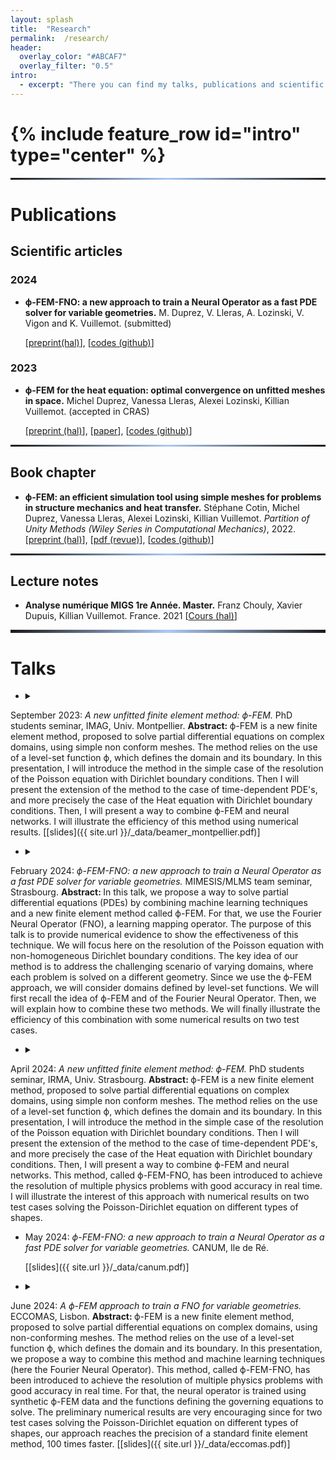```yaml
---
layout: splash 
title:  "Research" 
permalink:  /research/ 
header:
  overlay_color: "#ABCAF7"
  overlay_filter: "0.5"
intro:
  - excerpt: "There you can find my talks, publications and scientific communications."
---
```


<h1>{% include feature_row id="intro" type="center" %}</h1>
<hr style="border: 0;
        height: 3px;
        background-image: linear-gradient(to right, rgba(0, 0, 0, 0), rgba(171,202,247), rgba(0, 0, 0, 0));">

# Publications

## Scientific articles
### 2024 
*  **ϕ-FEM-FNO: a new approach to train a Neural Operator as a fast PDE solver for variable geometries.** M. Duprez, V. Lleras, A. Lozinski, V. Vigon and K. Vuillemot. (submitted)

   \[[preprint(hal)](https://hal.science/hal-04473794)], \[[codes (github)](https://github.com/KVuillemot/PhiFEM_and_FNO/tree/main)]


### 2023
* **ϕ-FEM for the heat equation: optimal convergence on unfitted meshes in space.** Michel Duprez, Vanessa Lleras, Alexei Lozinski, Killian Vuillemot. (accepted in CRAS)

  \[[preprint (hal)](https://hal.archives-ouvertes.fr/hal-03685445)], \[[paper](https://comptes-rendus.academie-sciences.fr/mathematique/item/10.5802/crmath.497.pdf)], \[[codes (github)](https://github.com/PhiFEM/Heat-Equation)]

<hr style="border: 0;
        height: 3px;
        background-image: linear-gradient(to right, rgba(0, 0, 0, 0), rgba(171,202,247), rgba(0, 0, 0, 0));">

## Book chapter

*  **ϕ-FEM: an efficient simulation tool using simple meshes for problems in structure mechanics and heat transfer.** Stéphane Cotin, Michel Duprez, Vanessa Lleras, Alexei Lozinski, Killian Vuillemot. 
*Partition of Unity Methods (Wiley Series in Computational Mechanics)*, 2022.
  \[[preprint (hal)](https://hal.archives-ouvertes.fr/hal-03372733)], \[[pdf (revue)](https://www.amazon.com/XFEM-Extended-Element-Computational-Mechanics/dp/0470667087)], \[[codes (github)](https://github.com/PhiFEM/Poisson-Mixed-Boundary-Fracture-Interface)]

<hr style="border: 0;
        height: 3px;
        background-image: linear-gradient(to right, rgba(0, 0, 0, 0), rgba(171,202,247), rgba(0, 0, 0, 0));">

## Lecture notes

* **Analyse numérique MIGS 1re Année. Master.** Franz Chouly, Xavier Dupuis, Killian Vuillemot. France. 2021  \[[Cours (hal)](https://cel.archives-ouvertes.fr/hal-03277223)]

<hr style="border: 0;
        height: 5px;
        background-image: linear-gradient(to right, rgba(0, 0, 0, 0), rgba(171,202,247), rgba(0, 0, 0, 0));">

# Talks 

- <details><summary>
September 2023: <i>A new unfitted finite element method: ϕ-FEM. </i>PhD students seminar, IMAG, Univ. Montpellier.</summary> <b> Abstract: </b>
ϕ-FEM is a new finite element method, proposed to solve partial differential equations on complex domains, using simple non conform meshes. The method relies on the use of a level-set function ϕ, which defines the domain and its boundary. In this presentation, I will introduce the method in the simple case of the resolution of the Poisson equation with Dirichlet boundary conditions. Then I will present the extension of the method to the case of time-dependent PDE's, and more precisely the case of the Heat equation with Dirichlet boundary conditions. Then, I will present a way to combine ϕ-FEM and neural networks. I will illustrate the efficiency of this method using numerical results.  </details>
\[[slides]({{ site.url }}/_data/beamer_montpellier.pdf)\]


- <details><summary>
February 2024: <i>ϕ-FEM-FNO: a new approach to train a Neural Operator as a fast PDE solver for variable geometries. </i>MIMESIS/MLMS team seminar, Strasbourg.</summary> <b> Abstract: </b>
In this talk, we propose a way to solve partial differential equations (PDEs) by combining machine learning techniques and a new finite element method called ϕ-FEM. For that, we use the Fourier Neural Operator (FNO), a learning mapping operator. The purpose of this talk is to provide numerical evidence to show the effectiveness of this technique. We will focus here on the resolution of the Poisson equation with non-homogeneous Dirichlet boundary conditions. The key idea of our method is to address the challenging scenario of varying domains, where each problem is solved on a different geometry. Since we use the ϕ-FEM approach, we will consider domains defined by level-set functions. We will first recall the idea of ϕ-FEM and of the Fourier Neural Operator. Then, we will explain how to combine these two methods. We will finally illustrate the efficiency of this combination with some numerical results on two test cases.  </details>
<!-- \[[slides]({{ site.url }}/_data/beamer_montpellier.pdf)\] -->

- <details><summary>
April 2024: <i>A new unfitted finite element method: ϕ-FEM. </i>PhD students seminar, IRMA, Univ. Strasbourg.</summary> <b> Abstract: </b>
ϕ-FEM is a new finite element method, proposed to solve partial differential equations on complex domains, using simple non conform meshes. The method relies on the use of a level-set function ϕ, which defines the domain and its boundary. In this presentation, I will introduce the method in the simple case of the resolution of the Poisson equation with Dirichlet boundary conditions. Then I will present the extension of the method to the case of time-dependent PDE's, and more precisely the case of the Heat equation with Dirichlet boundary conditions. Then, I will present a way to combine ϕ-FEM and neural networks. This method, called ϕ-FEM-FNO, has been introduced to achieve the resolution of multiple physics problems with good accuracy in real time. I will illustrate the interest of this approach with numerical results on two test cases solving the Poisson-Dirichlet equation on different types of shapes.  </details>

- May 2024: <i>ϕ-FEM-FNO: a new approach to train a Neural Operator as a fast PDE solver for variable geometries. </i>CANUM, Ile de Ré.

  \[[slides]({{ site.url }}/_data/canum.pdf)\]

- <details><summary>
June 2024: <i>A ϕ-FEM approach to train a FNO for variable geometries. </i>ECCOMAS, Lisbon.</summary> <b> Abstract: </b>
ϕ-FEM is a new finite element method, proposed to solve partial differential equations on complex domains, using non-conforming meshes. The method relies on the use of a level-set function ϕ, which defines the domain and its boundary. In this presentation, we propose a way to combine this method and machine learning techniques (here the Fourier Neural Operator). This method, called ϕ-FEM-FNO, has been introduced to achieve the resolution of multiple physics problems with good accuracy in real time. For that, the neural operator is trained using synthetic ϕ-FEM data and the functions defining the governing equations to solve. The preliminary numerical results are very encouraging since for two test cases solving the Poisson-Dirichlet equation on different types of shapes, our approach reaches the precision of a standard finite element method, 100 times faster. </details>
\[[slides]({{ site.url }}/_data/eccomas.pdf)\]
